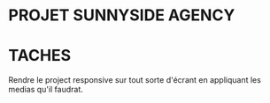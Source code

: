 # PROJET SUNNYSIDE AGENCY

# TACHES
Rendre le project responsive sur tout sorte d'écrant en appliquant les medias qu'il faudrat.